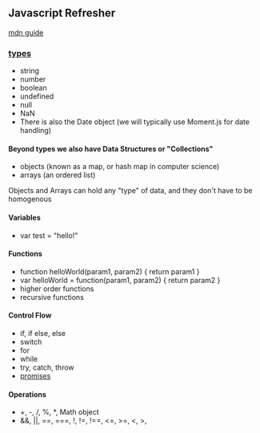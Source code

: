 ## Javascript Refresher

[mdn guide](https://developer.mozilla.org/en-US/docs/Web/JavaScript/Guide/Introduction)

### [types](https://developer.mozilla.org/en-US/docs/Web/JavaScript/Data_structures)

* string
* number
* boolean
* undefined
* null
* NaN
* There is also the Date object (we will typically use Moment.js for date handling)

#### Beyond types we also have Data Structures or "Collections"

* objects (known as a map, or hash map in computer science)
* arrays (an ordered list)

Objects and Arrays can hold any "type" of data, and they don't have to be
homogenous 

#### Variables
* var test = "hello!"

#### Functions
* function helloWorld(param1, param2) { return param1 }
* var helloWorld = function(param1, param2) { return param2 }
* higher order functions
* recursive functions

#### Control Flow
* if, if else, else
* switch
* for
* while
* try, catch, throw
* [promises](https://developer.mozilla.org/en-US/docs/Web/JavaScript/Guide/Using_promises)

#### Operations
* +, -, /, %, \*, Math object
* &&, ||, ==, ===, !, !=, !==, <=, >=, <, >, 

